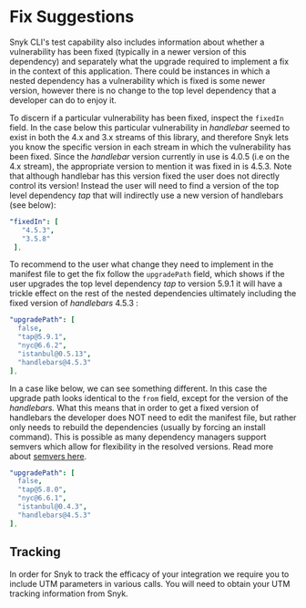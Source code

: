 # Fix Suggestions

Snyk CLI's test capability also includes information about whether a vulnerability has been fixed \(typically in a newer version of this dependency\) and separately what the upgrade required to implement a fix in the context of this application. There could be instances in which a nested dependency has a vulnerability which is fixed is some newer version, however there is no change to the top level dependency that a developer can do to enjoy it.

To discern if a particular vulnerability has been fixed, inspect the `fixedIn` field. In the case below this particular vulnerability in _handlebar_ seemed to exist in both the 4.x and 3.x streams of this library, and therefore Snyk lets you know the specific version in each stream in which the vulnerability has been fixed. Since the _handlebar_ version currently in use is 4.0.5 \(i.e on the 4.x stream\), the appropriate version to mention it was fixed in is 4.5.3. Note that although handlebar has this version fixed the user does not directly control its version! Instead the user will need to find a version of the top level dependency _tap_ that will indirectly use a new version of handlebars \(see below\):

```yaml
"fixedIn": [
   "4.5.3",
   "3.5.8"
 ],
```

To recommend to the user what change they need to implement in the manifest file to get the fix follow the `upgradePath` field, which shows if the user upgrades the top level dependency _tap_ to version 5.9.1 it will have a trickle effect on the rest of the nested dependencies ultimately including the fixed version of _handlebars_ 4.5.3 :

```yaml
"upgradePath": [
  false,
  "tap@5.9.1",
  "nyc@6.6.2",
  "istanbul@0.5.13",
  "handlebars@4.5.3"
],
```

In a case like below, we can see something different. In this case the upgrade path looks identical to the `from` field, except for the version of the _handlebars._ What this means that in order to get a fixed version of handlebars the developer does NOT need to edit the manifest file, but rather only needs to rebuild the dependencies \(usually by forcing an install command\). This is possible as many dependency managers support semvers which allow for flexibility in the resolved versions. Read more about [semvers here](https://nodesource.com/blog/semver-a-primer/).

```yaml
"upgradePath": [
  false,
  "tap@5.8.0",
  "nyc@6.6.1",
  "istanbul@0.4.3",
  "handlebars@4.5.3"
],
```

## Tracking <a id="c6c77acb-7d74-4439-9659-07723eab4a4b"></a>

In order for Snyk to track the efficacy of your integration we require you to include UTM parameters in various calls. You will need to obtain your UTM tracking information from Snyk.


